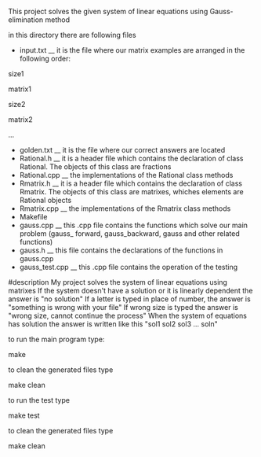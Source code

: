 This project solves the given system of linear equations using Gauss-elimination method

 in this directory there are following files
 
* input.txt __ it is the file where our matrix examples are arranged
  in the following order:
  
size1

matrix1

size2

matrix2
  
...

* golden.txt __ it is the file where our correct answers are located
* Rational.h __ it is a header file which contains the declaration of class Rational. The objects of this class are fractions
* Rational.cpp __ the implementations of the Rational class methods
* Rmatrix.h __  it is a header file which contains the declaration of class Rmatrix. The objects of this class are matrixes, whiches elements are Rational objects
* Rmatrix.cpp __ the implementations of the Rmatrix class methods
* Makefile
* gauss.cpp __ this .cpp file contains the functions which solve our main problem (gauss_ forward, gauss_backward, gauss and other related functions) 
* gauss.h __ this file contains the declarations of the functions in gauss.cpp
* gauss_test.cpp __ this .cpp file contains the operation of the testing 

#description
My project solves the system of linear equations using matrixes
If the system doesn't have a solution or it is linearly dependent the answer is "no solution"
If a letter is typed in place of number, the answer is "something is wrong with your file"
If wrong size is typed the answer is "wrong size, cannot continue the process"
When the system of equations has solution the answer is written like this   "sol1 sol2 sol3 ... soln"

to run the main program type:

 make
 
to clean the generated files type

 make clean 


to run the test type

 make test


to clean the generated files type

 make clean
